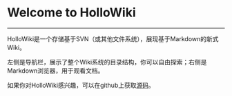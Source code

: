 # Welcome to HolloWiki
---

HolloWiki是一个存储基于SVN（或其他文件系统），展现基于Markdown的新式Wiki。

左侧是导航栏，展示了整个Wiki系统的目录结构，你可以自由探索；右侧是Markdown浏览器，用于观看文档。

如果你对HolloWiki感兴趣，可以在github上获取[源码](https://github.com/xphh/HolloWiki)。
